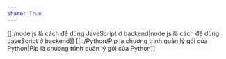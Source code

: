 ```yaml
---
share: True
---
```

[[./node.js là cách để dùng JaveScript ở backend|node.js là cách để dùng JaveScript ở backend]]
[[../Python/Pip là chương trình quản lý gói của Python|Pip là chương trình quản lý gói của Python]]